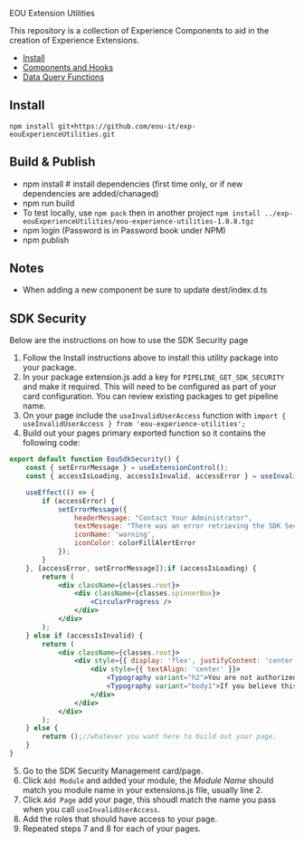  EOU Extension Utilities

This repository is a collection of Experience Components to aid in the creation of Experience Extensions.

- [Install](#install)
- [Components and Hooks](#components-and-hooks)
- [Data Query Functions](#data-query-functions)

## Install

```
npm install git+https://github.com/eou-it/exp-eouExperienceUtilities.git
```

## Build & Publish
- npm install  # install dependencies (first time only, or if new dependencies are added/chanaged)
- npm run build
- To test locally, use `npm pack` then in another project `npm install ../exp-eouExperienceUtilities/eou-experience-utilities-1.0.8.tgz`
- npm login (Password is in Password book under NPM)
- npm publish


## Notes
- When adding a new component be sure to update dest/index.d.ts


## SDK Security
Below are the instructions on how to use the SDK Security page
1. Follow the Install instructions above to install this utility package into your package.
2. In your package extension.js add a key for `PIPELINE_GET_SDK_SECURITY` and make it required. This will need to be configured as part of your card configuration. You can review existing packages to get pipeline name.
3. On your page include the `useInvalidUserAccess` function with `import { useInvalidUserAccess } from 'eou-experience-utilities';`
4. Build out your pages primary exported function so it contains the following code:
```jsx
export default function EouSdkSecurity() {
	const { setErrorMessage } = useExtensionControl();
	const { accessIsLoading, accessIsInvalid, accessError } = useInvalidUserAccess('EouSdkSecurityPage');

	useEffect(() => {
		if (accessError) {
			setErrorMessage({
				headerMessage: "Contact Your Administrator",
				textMessage: "There was an error retrieving the SDK Security Authorized Access",
				iconName: 'warning',
				iconColor: colorFillAlertError
			});
		}
	}, [accessError, setErrorMessage]);if (accessIsLoading) {
		return (
			<div className={classes.root}>
				<div className={classes.spinnerBox}>
					<CircularProgress />
				</div>
			</div>
		);
	} else if (accessIsInvalid) {
		return (
			<div className={classes.root}>
				<div style={{ display: 'flex', justifyContent: 'center', marginTop: '10rem' }}>
					<div style={{ textAlign: 'center' }}>
						<Typography variant="h2">You are not authorized to access this page</Typography>
						<Typography variant="body1">If you believe this is incorrect please submit a ticket to EOU IT by emailing infosys@eou.edu</Typography>
					</div>
				</div>
			</div>
		);
	} else {
		return ();//whatever you want here to build out your page.
	}
}
```
5. Go to the SDK Security Management card/page.
6. Click `Add Module` and added your module, the *Module Name* should match you module name in your extensions.js file, usually line 2.
7. Click `Add Page` add your page, this shoudl match the name you pass when you call `useInvalidUserAccess`. 
8. Add the roles that should have access to your page.
9. Repeated steps 7 and 8 for each of your pages.